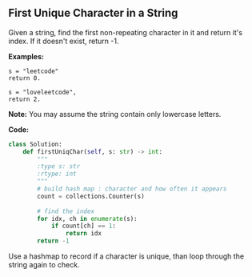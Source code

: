 ## First Unique Character in a String
Given a string, find the first non-repeating character in it and return it's index. If it doesn't exist, return -1.

**Examples:**

```
s = "leetcode"
return 0.

s = "loveleetcode",
return 2.
```
**Note:** You may assume the string contain only lowercase letters.

**Code:**

```python
class Solution:
    def firstUniqChar(self, s: str) -> int:
        """
        :type s: str
        :rtype: int
        """
        # build hash map : character and how often it appears
        count = collections.Counter(s)
        
        # find the index
        for idx, ch in enumerate(s):
            if count[ch] == 1:
                return idx     
        return -1
```
Use a hashmap to record if a character is unique, than loop through the string again to check.
